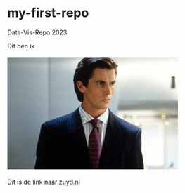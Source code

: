 # my-first-repo
Data-Vis-Repo 2023


Dit ben ik
<br>
<br>
![a picture of me](portretfotopatrick.jpg)
<br>
<br>
Dit is de link naar [zuyd.nl](https://www.zuyd.nl)

